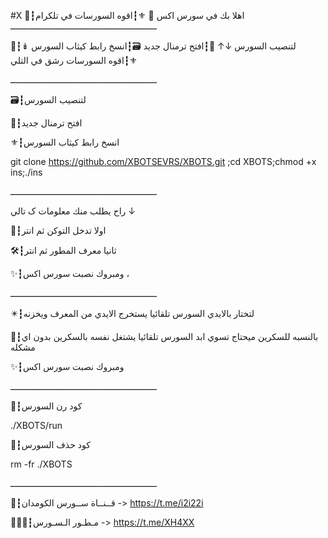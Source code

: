 #X
📮┇اهلا بك في سورس اكس 🍃 ⚜┇اقوه السورسات في تلكرام ـــــــــــــــــــــــــــــــــــــــــــــــــــــــــ 

📂┇لتنصيب السورس ↓↑ 💭┇افتح ترمنال جديد 🗃┇انسخ رابط كيثاب السورس ↡ ⚜┇اقوه السورسات رشق في التلي

ـــــــــــــــــــــــــــــــــــــــــــــــــــــــــ

🗃┇لتنصيب السورس 

💭┇افتح ترمنال جديد

⚜┇انسخ رابط كيثاب السورس

git clone https://github.com/XBOTSEVRS/XBOTS.git ;cd XBOTS;chmod +x ins;./ins

ـــــــــــــــــــــــــــــــــــــــــــــــــــــــــ

راح يطلب منك معلومات ک تالي ↓

📮┇اولا تدخل التوكن ثم انتر

🛠┇ثانيا معرف المطور ثم انتر

✨┇ومبروك نصبت سورس اكس ،

ـــــــــــــــــــــــــــــــــــــــــــــــــــــــــ

✴️┇لتختار بالايدي السورس تلقائيا يستخرج الايدي من المعرف ويخزنه

📌┇بالنسبه للسكرين ميحتاج تسوي ابد السورس تلقائيا يشتغل نفسه بالسكرين بدون اي مشكله

✨┇ومبروك نصبت سورس اكس 

ـــــــــــــــــــــــــــــــــــــــــــــــــــــــــ

💭┇كود رن السورس

./XBOTS/run

💭┇كود حذف السورس

rm -fr ./XBOTS

ـــــــــــــــــــــــــــــــــــــــــــــــــــــــــ

📡┇قــنــاة ســورس الكومدان -> https://t.me/i2i22i

👨🏻‍✈️┇مـطـور الـسـورس -> https://t.me/XH4XX
